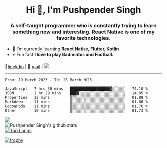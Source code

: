 <h1 align="center">Hi 👋, I'm Pushpender Singh</h1>
<h3 align="center">A self-taught programmer who is constantly trying to learn something new and interesting. React Native is one of my favorite technologies.</h3>

- 🌱 I’m currently learning **React Native, Flutter, Kotlin**
- ⚡ Fun fact **I love to play Badminton and Football.**

👔[linekdin](https://www.linkedin.com/in/pushpender-singh-240061202/) | 📧 [mail](mailto:pushpendersingh694@gmail.com) | ![](https://komarev.com/ghpvc/?username=pushpender-singh-ap&color=blue)


---

<!--START_SECTION:waka-->

```text
From: 19 March 2023 - To: 26 March 2023

JavaScript   7 hrs 50 mins   ██████████████████▓░░░░░░   74.10 %
JSON         1 hr 29 mins    ███▓░░░░░░░░░░░░░░░░░░░░░   14.05 %
Properties   12 mins         ▒░░░░░░░░░░░░░░░░░░░░░░░░   01.89 %
Markdown     11 mins         ▒░░░░░░░░░░░░░░░░░░░░░░░░   01.86 %
CocoaPods    11 mins         ▒░░░░░░░░░░░░░░░░░░░░░░░░   01.76 %
Other        10 mins         ▒░░░░░░░░░░░░░░░░░░░░░░░░   01.73 %
```

<!--END_SECTION:waka-->

<img align="left" src="https://github-readme-streak-stats.herokuapp.com/?user=pushpender-singh-ap&theme=dark" /></br>
![Pushpender Singh's github stats](https://github-readme-stats.vercel.app/api?username=pushpender-singh-ap&show_icons=true&theme=radical&count_private=true)</br>
[![Top Langs](https://github-readme-stats.vercel.app/api/top-langs/?username=pushpender-singh-ap&theme=radical)](https://github.com/pushpender-singh-ap/github-readme-stats)

[![trophy](https://github-profile-trophy.vercel.app/?username=pushpender-singh-ap&theme=radical)](https://github.com/pushpender-singh-ap/pushpender-singh-ap)
